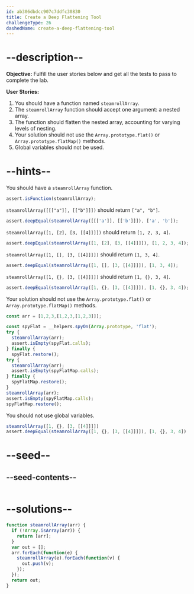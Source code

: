 ```yaml
---
id: ab306dbdcc907c7ddfc30830
title: Create a Deep Flattening Tool
challengeType: 26
dashedName: create-a-deep-flattening-tool
---
```


# --description--

**Objective:** Fulfill the user stories below and get all the tests to pass to complete the lab.

**User Stories:**

1. You should have a function named `steamrollArray`.
1. The `steamrollArray` function should accept one argument: a nested array.
1. The function should flatten the nested array, accounting for varying levels of nesting.
1. Your solution should not use the `Array.prototype.flat()` or `Array.prototype.flatMap()` methods.
1. Global variables should not be used.

# --hints--

You should have a `steamrollArray` function.

```js
assert.isFunction(steamrollArray);
```

`steamrollArray([[["a"]], [["b"]]])` should return `["a", "b"]`.

```js
assert.deepEqual(steamrollArray([[['a']], [['b']]]), ['a', 'b']);
```

`steamrollArray([1, [2], [3, [[4]]]])` should return `[1, 2, 3, 4]`.

```js
assert.deepEqual(steamrollArray([1, [2], [3, [[4]]]]), [1, 2, 3, 4]);
```

`steamrollArray([1, [], [3, [[4]]]])` should return `[1, 3, 4]`.

```js
assert.deepEqual(steamrollArray([1, [], [3, [[4]]]]), [1, 3, 4]);
```

`steamrollArray([1, {}, [3, [[4]]]])` should return `[1, {}, 3, 4]`.

```js
assert.deepEqual(steamrollArray([1, {}, [3, [[4]]]]), [1, {}, 3, 4]);
```

Your solution should not use the `Array.prototype.flat()` or `Array.prototype.flatMap()` methods.

```js
const arr = [1,2,3,[1,2,3,[1,2,3]]];

const spyFlat = __helpers.spyOn(Array.prototype, 'flat');
try {
  steamrollArray(arr);
  assert.isEmpty(spyFlat.calls);
} finally {
  spyFlat.restore();
try {
  steamrollArray(arr);
  assert.isEmpty(spyFlatMap.calls);
} finally {
  spyFlatMap.restore();
}
steamrollArray(arr);
assert.isEmpty(spyFlatMap.calls);
spyFlatMap.restore();
```

You should not use global variables.

```js
steamrollArray([1, {}, [3, [[4]]]])
assert.deepEqual(steamrollArray([1, {}, [3, [[4]]]]), [1, {}, 3, 4])
```

# --seed--

## --seed-contents--

```js

```

# --solutions--

```js
function steamrollArray(arr) {
  if (!Array.isArray(arr)) {
    return [arr];
  }
  var out = [];
  arr.forEach(function(e) {
    steamrollArray(e).forEach(function(v) {
      out.push(v);
    });
  });
  return out;
}
```
